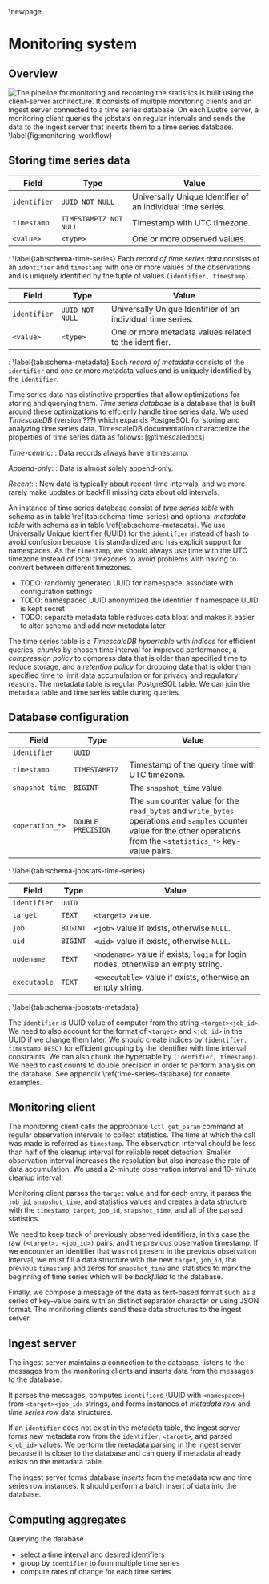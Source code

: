 \newpage

# Monitoring system
## Overview
![
The pipeline for monitoring and recording the statistics is built using the client-server architecture.
It consists of multiple monitoring clients and an ingest server connected to a time series database.
On each Lustre server, a monitoring client queries the jobstats on regular intervals and sends the data to the ingest server that inserts them to a time series database.
\label{fig:monitoring-workflow}
](figures/lustre-monitor.drawio.svg)


## Storing time series data
Field | Type | Value
---|----|----------
`identifier` | `UUID NOT NULL` | Universally Unique Identifier of an individual time series.
`timestamp` | `TIMESTAMPTZ NOT NULL` | Timestamp with UTC timezone.
`<value>` | `<type>` | One or more observed values.

: \label{tab:schema-time-series}
  Each *record of time series data* consists of an `identifier` and `timestamp` with one or more values of the observations and is uniquely identified by the tuple of values `(identifier, timestamp)`.


Field | Type | Value
---|----|----------
`identifier` | `UUID NOT NULL` | Universally Unique Identifier of an individual time series.
`<value>` | `<type>` | One or more metadata values related to the identifier.

: \label{tab:schema-metadata}
  Each *record of metadata* consists of the `identifier` and one or more metadata values and is uniquely identified by the `identifier`.


Time series data has distinctive properties that allow optimizations for storing and querying them.
*Time series database* is a database that is built around these optimizations to effcienly handle time series data.
We used *TimescaleDB* (version ???) which expands PostgreSQL for storing and analyzing time series data.
TimescaleDB documentation characterize the properties of time series data as follows:
[@timescaledocs]

*Time-centric*:
: Data records always have a timestamp.

*Append-only*:
: Data is almost solely append-only.

*Recent*:
: New data is typically about recent time intervals, and we more rarely make updates or backfill missing data about old intervals.

An instance of time series database consist of *time series table* with schema as in table \ref{tab:schema-time-series} and optional *metadata table* with schema as in table \ref{tab:schema-metadata}.
We use Universally Unique Identifier (UUID) for the `identifier` instead of hash to avoid confusion because it is standardized and has explicit support for namespaces.
As the `timestamp`, we should always use time with the UTC timezone instead of local timezones to avoid problems with having to convert between different timezones.

* TODO: randomly generated UUID for namespace, associate with configuration settings
* TODO: namespaced UUID anonymized the identifier if namespace UUID is kept secret
* TODO: separate metadata table reduces data bloat and makes it easier to alter schema and add new metadata later

The time series table is a *TimescaleDB hypertable* with *indices* for efficient queries, *chunks* by chosen time interval for improved performance, a *compression policy* to compress data that is older than specified time to reduce storage, and a *retention policy* for dropping data that is older than specified time to limit data accumulation or for privacy and regulatory reasons.
The metadata table is regular PostgreSQL table.
We can join the metadata table and time series table during queries.


## Database configuration
Field | Type | Value
---|---|----------
`identifier` | `UUID` |
`timestamp` | `TIMESTAMPTZ` | Timestamp of the query time with UTC timezone.
`snapshot_time` | `BIGINT` | The `snapshot_time` value.
`<operation_*>` | `DOUBLE PRECISION` | The `sum` counter value for the `read_bytes` and `write_bytes` operations and `samples` counter value for the other operations from the `<statistics_*>` key-value pairs.

: \label{tab:schema-jobstats-time-series}


Field | Type | Value
---|---|----------
`identifier` | `UUID` |
`target` | `TEXT` | `<target>` value.
`job` | `BIGINT` | `<job>` value if exists, otherwise `NULL`.
`uid` | `BIGINT` | `<uid>` value if exists, otherwise `NULL`.
`nodename` | `TEXT` | `<nodename>` value if exists, `login` for login nodes, otherwise an empty string.
`executable` | `TEXT` | `<executable>` value if exists, otherwise an empty string.

: \label{tab:schema-jobstats-metadata}


The `identifier` is UUID value of computer from the string `<target><job_id>`.
We need to also account for the format of `<target>` and `<job_id>` in the UUID if we change them later.
We should create indices by `(identifier, timestamp DESC)` for efficient grouping by the identifier with time interval constraints.
We can also chunk the hypertable by `(identifier, timestamp)`.
We need to cast counts to double precision in order to perform analysis on the database.
See appendix \ref{time-series-database} for conrete examples.


## Monitoring client
The monitoring client calls the appropriate `lctl get_param` command at regular observation intervals to collect statistics.
The time at which the call was made is referred as `timestamp`.
The observation interval should be less than half of the cleanup interval for reliable reset detection.
Smaller observation interval increases the resolution but also increase the rate of data accumulation.
We used a 2-minute observation interval and 10-minute cleanup interval.

Monitoring client parses the `target` value and for each entry, it parses the `job_id`, `snapshot_time`, and statistics values and creates a data structure with the `timestamp`, `target`, `job_id`, `snapshot_time`, and all of the parsed statistics.

We need to keep track of previously observed identifiers, in this case the raw `(<target>, <job_id>)` pairs, and the previous observation timestamp.
If we encounter an identifier that was not present in the previous observation interval, we must fill a data structure with the new `target`, `job_id`, the previous `timestamp` and zeros for `snapshot_time` and statistics to mark the beginning of time series which will be *backfilled* to the database.

Finally, we compose a message of the data as text-based format such as a series of key-value pairs with an distinct separator character or using JSON format.
The monitoring clients send these data structures to the ingest server.


## Ingest server
The ingest server maintains a connection to the database, listens to the messages from the monitoring clients and inserts data from the messages to the database.

It parses the messages, computes `identifier`s (UUID with `<namespace>`) from `<target><job_id>` strings, and forms instances of *metadata row* and *time series row* data structures.

If an `identifier` does not exist in the metadata table, the ingest server forms new metadata row from the `identifier`, `<target>`, and parsed `<job_id>` values.
We perform the metadata parsing in the ingest server because it is closer to the database and can query if metadata already exists on the metadata table.

The ingest server forms database *inserts* from the metadata row and time series row instances.
It should perform a batch insert of data into the database.


## Computing aggregates
Querying the database

* select a time interval and desired identifiers
* group by `identifier` to form multiple time series
* compute rates of change for each time series


